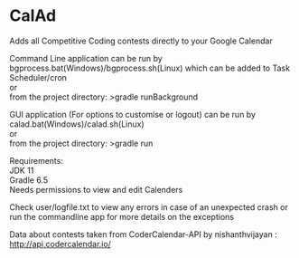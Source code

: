 # CalAd

Adds all Competitive Coding contests directly to your Google Calendar

Command Line application can be run by bgprocess.bat(Windows)/bgprocess.sh(Linux) which can be added to Task Scheduler/cron  
or  
from the project directory: >gradle runBackground

GUI application (For options to customise or logout) can be run by calad.bat(Windows)/calad.sh(Linux)  
or  
from the project directory: >gradle run

Requirements:    
JDK 11    
Gradle 6.5    
Needs permissions to view and edit Calenders    

Check user/logfile.txt to view any errors in case of an unexpected crash or run the commandline app for more details on the exceptions 

Data about contests taken from CoderCalendar-API by nishanthvijayan : http://api.codercalendar.io/ 
